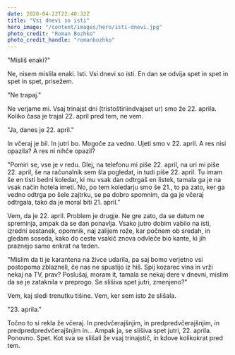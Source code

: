```yaml
---
date: 2020-04-22T22:40:32Z
title: "Vsi dnevi so isti"
hero_image: "/content/images/hero/isti-dnevi.jpg"
photo_credit: "Roman Bozhko"
photo_credit_handle: "romanbozhko"
---
```


"Misliš enaki?"

Ne, nisem mislila enaki. Isti. Vsi dnevi so isti. En dan se odvija spet in spet in spet in spet, prisežem.

"Ne trapaj."

Ne verjame mi. Vsaj trinajst dni (tristoštiriindvajset ur) smo že 22. aprila. Koliko časa je trajal 22. april pred tem, ne vem.

"Ja, danes je 22. april."

In včeraj je bil. In jutri bo. Mogoče za vedno. Ujeti smo v 22. april. A res nisi opazila? A res ni nihče opazil?

"Pomiri se, vse je v redu. Glej, na telefonu mi piše 22. april, na uri mi piše 22. april, še na računalnik sem šla pogledat, in tudi piše 22. april. Tu imam še en tisti bedni koledar, ki mu vsak dan odtrgaš en listek, tamala ga je na vsak način hotela imeti. No, po tem koledarju smo še 21., to pa zato, ker ga vedno odtrga po šele zajtrku, se pa dobro spomnim, da ga je včeraj odtrgala, tako da je moral biti 21. april."

Vem, da je 22. april. Problem je drugje. Ne gre zato, da se datum ne spreminja, ampak da se dan ponavlja.
Vsako jutro dobim vabilo na isti, izredni sestanek, opomnik, naj zalijem rože, kar počnem ob sredah, in gledam soseda, kako do ceste vsakič znova odvleče bio kante, ki jih praznejo samo enkrat na teden.

"Mislim da ti je karantena na živce udarila, pa saj bomo verjetno vsi postopoma zblazneli, če nas ne spustijo iz hiš. Spij kozarec vina in vrži nekaj na TV, prav? Poslušaj, moram it, tamala se nekaj dere v dnevni, mislim da se je zataknila v preprogo. Se slišiva spet jutri, zmenjeno?"

Vem, kaj sledi trenutku tišine. Vem, ker sem isto že slišala.

"23. aprila."

Točno to si rekla že včeraj. In predvčerajšnjim, in predpredvčerajšnjim, in predpredpredvčerajšnjim in... Ampak ja, se slišiva spet jutri, 22. aprila. Ponovno. Spet. Kot sva se slišali že vsaj trinajstič, in kdove kolikokrat pred tem.
